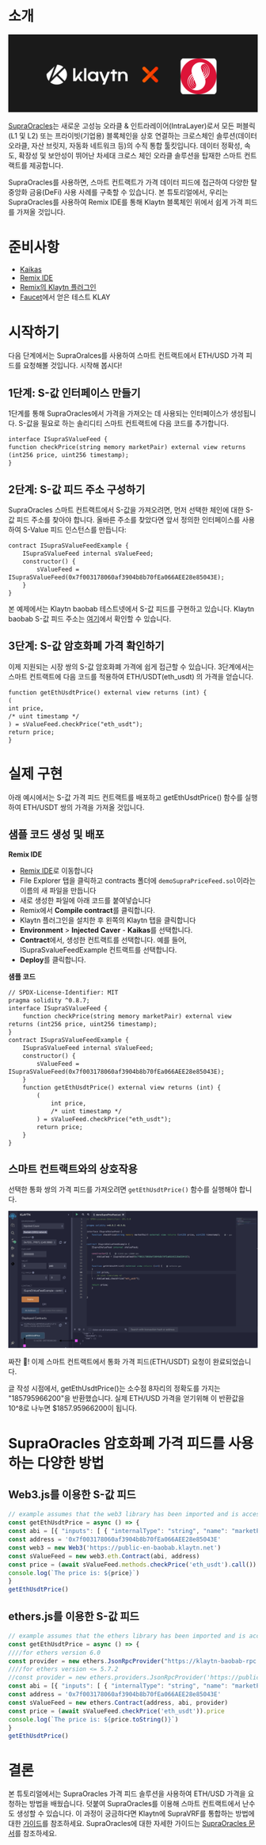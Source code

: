 # 소개

![](../images/klaytnXsupraOracles.png)

[SupraOracles](https://supraoracles.com/)는 새로운 고성능 오라클 & 인트라레이어(IntraLayer)로서 모든 퍼블릭(L1 및 L2) 또는 프라이빗(기업용) 블록체인을 상호 연결하는 크로스체인 솔루션(데이터 오라클, 자산 브릿지, 자동화 네트워크 등)의 수직 통합 툴킷입니다. 데이터 정확성, 속도, 확장성 및 보안성이 뛰어난 차세대 크로스 체인 오라클 솔루션을 탑재한 스마트 컨트랙트를 제공합니다.

SupraOracles를 사용하면, 스마트 컨트랙트가 가격 데이터 피드에 접근하여 다양한 탈중앙화 금융(DeFi) 사용 사례를 구축할 수 있습니다. 본 튜토리얼에서, 우리는 SupraOracles를 사용하여 Remix IDE를 통해 Klaytn 블록체인 위에서 쉽게 가격 피드를 가져올 것입니다.

# 준비사항
* [Kaikas](https://chrome.google.com/webstore/detail/kaikas/jblndlipeogpafnldhgmapagcccfchpi?hl=en)
* [Remix IDE](https://remix.ethereum.org/)
* [Remix의 Klaytn 플러그인](https://klaytn.foundation/using-klaytn-plugin-on-remix/)
* [Faucet](https://baobab.wallet.klaytn.foundation/faucet)에서 얻은 테스트 KLAY

# 시작하기

다음 단계에서는 SupraOralces를 사용하여 스마트 컨트랙트에서 ETH/USD 가격 피드를 요청해볼 것입니다. 시작해 봅시다!

## 1단계: S-값 인터페이스 만들기

1단계를 통해 SupraOracles에서 가격을 가져오는 데 사용되는 인터페이스가 생성됩니다. S-값을 필요로 하는 솔리디티 스마트 컨트랙트에 다음 코드를 추가합니다.

```solidity
interface ISupraSValueFeed {
function checkPrice(string memory marketPair) external view returns (int256 price, uint256 timestamp);
}
```
## 2단계: S-값 피드 주소 구성하기

SupraOracles 스마트 컨트랙트에서 S-값을 가져오려면, 먼저 선택한 체인에 대한 S-값 피드 주소를 찾아야 합니다. 올바른 주소를 찾았다면 앞서 정의한 인터페이스를 사용하여 S-Value 피드 인스턴스를 만듭니다:

```solidity
contract ISupraSValueFeedExample {
    ISupraSValueFeed internal sValueFeed;
    constructor() {
        sValueFeed = ISupraSValueFeed(0x7f003178060af3904b8b70fEa066AEE28e85043E);
    }
}
```
본 예제에서는 Klaytn baobab 테스트넷에서 S-값 피드를 구현하고 있습니다. Klaytn baobab S-값 피드 주소는 [여기](https://supraoracles.com/docs/get-started/networks/)에서 확인할 수 있습니다.

## 3단계: S-값 암호화폐 가격 확인하기

이제 지원되는 시장 쌍의 S-값 암호화폐 가격에 쉽게 접근할 수 있습니다. 3단계에서는 스마트 컨트랙트에 다음 코드를 적용하여 ETH/USDT(eth_usdt) 의 가격을 얻습니다.

```solidity
function getEthUsdtPrice() external view returns (int) {
(
int price,
/* uint timestamp */
) = sValueFeed.checkPrice("eth_usdt");
return price;
}
```

# 실제 구현

아래 예시에서는 S-값 가격 피드 컨트랙트를 배포하고 getEthUsdtPrice() 함수를 실행하여 ETH/USDT 쌍의 가격을 가져올 것입니다.

## 샘플 코드 생성 및 배포

**Remix IDE**

* [Remix IDE](https://remix.ethereum.org/)로 이동합니다
* File Explorer 탭을 클릭하고 contracts 폴더에 `demoSupraPriceFeed.sol`이라는 이름의 새 파일을 만듭니다
* 새로 생성한 파일에 아래 코드를 붙여넣습니다
* Remix에서 **Compile contract**를 클릭합니다.
* Klaytn 플러그인을 설치한 후 왼쪽의 Klaytn 탭을 클릭합니다
* **Environment** > **Injected Caver** - **Kaikas**를 선택합니다.
* **Contract**에서, 생성한 컨트랙트를 선택합니다. 예를 들어, ISupraSvalueFeedExample 컨트랙트를 선택합니다.
* **Deploy**를 클릭합니다.

**샘플 코드**

```solidity
// SPDX-License-Identifier: MIT
pragma solidity ^0.8.7;
interface ISupraSValueFeed {
    function checkPrice(string memory marketPair) external view returns (int256 price, uint256 timestamp);
}
contract ISupraSValueFeedExample {
    ISupraSValueFeed internal sValueFeed;
    constructor() {
        sValueFeed = ISupraSValueFeed(0x7f003178060af3904b8b70fEa066AEE28e85043E);
    }
    function getEthUsdtPrice() external view returns (int) {
        (
            int price,
            /* uint timestamp */
        ) = sValueFeed.checkPrice("eth_usdt");
        return price;
    }
}
```

## 스마트 컨트랙트와의 상호작용

선택한 통화 쌍의 가격 피드를 가져오려면 `getEthUsdtPrice()` 함수를 실행해야 합니다.

![](../images/sPriceFeed.png)

짜잔 🎉! 이제 스마트 컨트랙트에서 통화 가격 피드(ETH/USDT) 요청이 완료되었습니다.

글 작성 시점에서, getEthUsdtPrice()는 소수점 8자리의 정확도를 가지는 "185795966200"을 반환했습니다. 실제 ETH/USD 가격을 얻기위해 이 반환값을 10^8로 나누면 $1857.95966200이 됩니다.

# SupraOracles 암호화폐 가격 피드를 사용하는 다양한 방법

## Web3.js를 이용한 S-값 피드

```javascript
// example assumes that the web3 library has been imported and is accessible within your scope
const getEthUsdtPrice = async () => {
const abi = [{ "inputs": [ { "internalType": "string", "name": "marketPair", "type": "string" } ], "name": "checkPrice", "outputs": [ { "internalType": "int256", "name": "price", "type": "int256" }, { "internalType": "uint256", "name": "timestamp", "type": "uint256" } ], "stateMutability": "view", "type": "function" } ]
const address = '0x7f003178060af3904b8b70fEa066AEE28e85043E'
const web3 = new Web3('https://public-en-baobab.klaytn.net')
const sValueFeed = new web3.eth.Contract(abi, address)
const price = (await sValueFeed.methods.checkPrice('eth_usdt').call()).price
console.log(`The price is: ${price}`)
}
getEthUsdtPrice()
```


## ethers.js를 이용한 S-값 피드

```javascript
// example assumes that the ethers library has been imported and is accessible within your scope
const getEthUsdtPrice = async () => {
////for ethers version 6.0
const provider = new ethers.JsonRpcProvider("https://klaytn-baobab-rpc.allthatnode.com:8551")
////for ethers version <= 5.7.2
//const provider = new ethers.providers.JsonRpcProvider('https://public-en-baobab.klaytn.net')
const abi = [{ "inputs": [ { "internalType": "string", "name": "marketPair", "type": "string" } ], "name": "checkPrice", "outputs": [ { "internalType": "int256", "name": "price", "type": "int256" }, { "internalType": "uint256", "name": "timestamp", "type": "uint256" } ], "stateMutability": "view", "type": "function" } ]
const address = '0x7f003178060af3904b8b70fEa066AEE28e85043E'
const sValueFeed = new ethers.Contract(address, abi, provider)
const price = (await sValueFeed.checkPrice('eth_usdt')).price
console.log(`The price is: ${price.toString()}`)
}
getEthUsdtPrice()
```

# 결론

본 튜토리얼에서는 SupraOracles 가격 피드 솔루션을 사용하여 ETH/USD 가격을 요청하는 방법을 배웠습니다. 덧붙여 SupraOracles를 이용해 스마트 컨트랙트에서 난수도 생성할 수 있습니다. 이 과정이 궁금하다면 Klaytn에 SupraVRF를 통합하는 방법에 대한 [가이드](https://metaverse-knowledge-kit.klaytn.foundation/docs/decentralized-oracle/oracle-providers/supraOracles-tutorial)를 참조하세요. SupraOracles에 대한 자세한 가이드는 [SupraOracles 문서](https://supraoracles.com/docs/development-guides)를 참조하세요.
